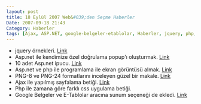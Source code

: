 ```yaml
---
layout: post
title: 18 Eylül 2007 Web&#039;den Seçme Haberler
Date: 2007-09-18 21:43
Category: Haberler
tags: [Ajax, ASP.NET, google-belgeler-etablolar, Haberler, jquery, php, png, sunum]
---
```


-   jquery örnekleri. [Link][]
-   Asp.net ile kendimize özel doğrulama popup'ı oluşturmak. [Link][1]
-   10 adet Asp.net ipucu. [Link][2]
-   Asp.net ve php ile programlama ile ekran görüntüsü almak. [Link][3]
-   PNG-8 ve PNG-24 formatlarını inceleyen güzel bir makale. [Link][4]
-   Ajax ile yapılmış sayfalama betiği. [Link][5]
-   Php ile zamana göre farklı css uygulama betiği. 
-   Google Belgeler ve E-Tablolar aracına sunum seçeneği de ekledi.
    [Link][7]


  [Link]: http://ui.jquery.com/ "jQuery demo"
  [1]: http://aspalliance.com/1366 "asp.net doğrulama ekranı"
  [2]: http://www.ajaxninja.com/?p=167 "asp.net ipucu"
  [3]: http://www.plentyofcode.com/2007/09/website-screenshot-capture-with-aspnet.html
    "asp.net ve php ekran görüntüsü"
  [4]: http://www.sitepoint.com/blogs/2007/09/18/png8-the-clear-winner/
    "png"
  [5]: http://www.dynamicdrive.com/dynamicindex17/ajaxpaginate/index.htm
    "sayfalama betiği"
  [7]: http://googlesystem.blogspot.com/2007/09/google-presentations-finally-launched.html
    "Google Belgeler ve E-tabloalr ve sunu"
